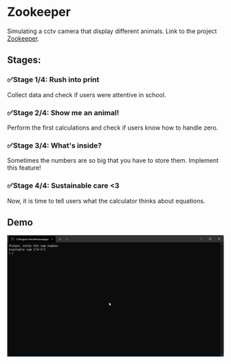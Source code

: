 # Zookeeper
Simulating a cctv camera that display different animals.
Link to the project [Zookeeper](https://hyperskill.org/projects/98).

## Stages:
### :white_check_mark:Stage 1/4: Rush into print
Collect data and check if users were attentive in school.
### :white_check_mark:Stage 2/4: Show me an animal!
Perform the first calculations and check if users know how to handle zero.
### :white_check_mark:Stage 3/4: What's inside?
Sometimes the numbers are so big that you have to store them. Implement this feature!
### :white_check_mark:Stage 4/4: Sustainable care <3
Now, it is time to tell users what the calculator thinks about equations.

## Demo
![Alt-текст](https://github.com/WatherMG/Zookeeper/blob/main/Zookeeper/task/zookeeper/Zookeeper.gif?raw=true&v=3&s=460 "Demo")
